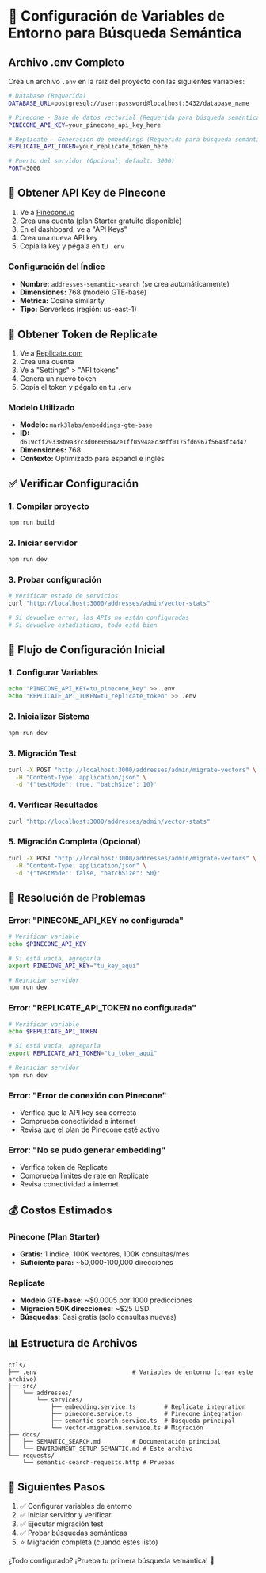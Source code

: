 # 🔧 Configuración de Variables de Entorno para Búsqueda Semántica

## Archivo .env Completo

Crea un archivo `.env` en la raíz del proyecto con las siguientes variables:

```bash
# Database (Requerida)
DATABASE_URL=postgresql://user:password@localhost:5432/database_name

# Pinecone - Base de datos vectorial (Requerida para búsqueda semántica)
PINECONE_API_KEY=your_pinecone_api_key_here

# Replicate - Generación de embeddings (Requerida para búsqueda semántica)
REPLICATE_API_TOKEN=your_replicate_token_here

# Puerto del servidor (Opcional, default: 3000)
PORT=3000
```

## 📡 Obtener API Key de Pinecone

1. Ve a [Pinecone.io](https://www.pinecone.io/)
2. Crea una cuenta (plan Starter gratuito disponible)
3. En el dashboard, ve a "API Keys"
4. Crea una nueva API key
5. Copia la key y pégala en tu `.env`

### Configuración del Índice
- **Nombre:** `addresses-semantic-search` (se crea automáticamente)
- **Dimensiones:** 768 (modelo GTE-base)
- **Métrica:** Cosine similarity
- **Tipo:** Serverless (región: us-east-1)

## 🔧 Obtener Token de Replicate

1. Ve a [Replicate.com](https://replicate.com/)
2. Crea una cuenta
3. Ve a "Settings" > "API tokens"
4. Genera un nuevo token
5. Copia el token y pégalo en tu `.env`

### Modelo Utilizado
- **Modelo:** `mark3labs/embeddings-gte-base`
- **ID:** `d619cff29338b9a37c3d06605042e1ff0594a8c3eff0175fd6967f5643fc4d47`
- **Dimensiones:** 768
- **Contexto:** Optimizado para español e inglés

## ✅ Verificar Configuración

### 1. Compilar proyecto
```bash
npm run build
```

### 2. Iniciar servidor
```bash
npm run dev
```

### 3. Probar configuración
```bash
# Verificar estado de servicios
curl "http://localhost:3000/addresses/admin/vector-stats"

# Si devuelve error, las APIs no están configuradas
# Si devuelve estadísticas, todo está bien
```

## 🔄 Flujo de Configuración Inicial

### 1. Configurar Variables
```bash
echo "PINECONE_API_KEY=tu_pinecone_key" >> .env
echo "REPLICATE_API_TOKEN=tu_replicate_token" >> .env
```

### 2. Inicializar Sistema
```bash
npm run dev
```

### 3. Migración Test
```bash
curl -X POST "http://localhost:3000/addresses/admin/migrate-vectors" \
  -H "Content-Type: application/json" \
  -d '{"testMode": true, "batchSize": 10}'
```

### 4. Verificar Resultados
```bash
curl "http://localhost:3000/addresses/admin/vector-stats"
```

### 5. Migración Completa (Opcional)
```bash
curl -X POST "http://localhost:3000/addresses/admin/migrate-vectors" \
  -H "Content-Type: application/json" \
  -d '{"testMode": false, "batchSize": 50}'
```

## 🚨 Resolución de Problemas

### Error: "PINECONE_API_KEY no configurada"
```bash
# Verificar variable
echo $PINECONE_API_KEY

# Si está vacía, agregarla
export PINECONE_API_KEY="tu_key_aqui"

# Reiniciar servidor
npm run dev
```

### Error: "REPLICATE_API_TOKEN no configurada"
```bash
# Verificar variable
echo $REPLICATE_API_TOKEN

# Si está vacía, agregarla
export REPLICATE_API_TOKEN="tu_token_aqui"

# Reiniciar servidor
npm run dev
```

### Error: "Error de conexión con Pinecone"
- Verifica que la API key sea correcta
- Comprueba conectividad a internet
- Revisa que el plan de Pinecone esté activo

### Error: "No se pudo generar embedding"
- Verifica token de Replicate
- Comprueba límites de rate en Replicate
- Revisa conectividad a internet

## 💰 Costos Estimados

### Pinecone (Plan Starter)
- **Gratis:** 1 índice, 100K vectores, 100K consultas/mes
- **Suficiente para:** ~50,000-100,000 direcciones

### Replicate
- **Modelo GTE-base:** ~$0.0005 por 1000 predicciones
- **Migración 50K direcciones:** ~$25 USD
- **Búsquedas:** Casi gratis (solo consultas nuevas)

## 📊 Estructura de Archivos

```
ctls/
├── .env                           # Variables de entorno (crear este archivo)
├── src/
│   └── addresses/
│       └── services/
│           ├── embedding.service.ts        # Replicate integration
│           ├── pinecone.service.ts         # Pinecone integration  
│           ├── semantic-search.service.ts  # Búsqueda principal
│           └── vector-migration.service.ts # Migración
├── docs/
│   ├── SEMANTIC_SEARCH.md         # Documentación principal
│   └── ENVIRONMENT_SETUP_SEMANTIC.md # Este archivo
└── requests/
    └── semantic-search-requests.http # Pruebas
```

## 🎯 Siguientes Pasos

1. ✅ Configurar variables de entorno
2. ✅ Iniciar servidor y verificar
3. ✅ Ejecutar migración test
4. ✅ Probar búsquedas semánticas
5. ⭐ Migración completa (cuando estés listo)

¿Todo configurado? ¡Prueba tu primera búsqueda semántica! 🚀
